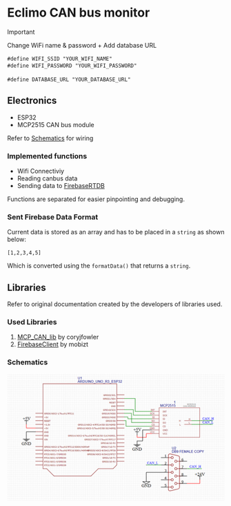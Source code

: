 # Eclimo CAN bus monitor

> [!IMPORTANT]
> Change WiFi name & password + Add database URL
> ```
> #define WIFI_SSID "YOUR_WIFI_NAME"
> #define WIFI_PASSWORD "YOUR_WIFI_PASSWORD"
>
> #define DATABASE_URL "YOUR_DATABASE_URL"
>  ```
> ## Electronics
> - ESP32
> - MCP2515 CAN bus module
> 
>Refer to [Schematics](https://github.com/KhohZongEu/Eclimo-CAN-bus-monitor/tree/main?tab=readme-ov-file#schematics) for wiring

### Implemented functions
- Wifi Connectiviy
- Reading canbus data
- Sending data to [FirebaseRTDB](https://firebase.google.com/products/realtime-database)

Functions are separated for easier pinpointing and debugging. 

### Sent Firebase Data Format
Current data is stored as an array and has to be placed in a `string` as shown below:
```
[1,2,3,4,5]
```
Which is converted using the `formatData()` that returns a `string`.

## Libraries
Refer to original documentation created by the developers of libraries used.

### Used Libraries
1. [MCP_CAN_lib](https://github.com/coryjfowler/MCP_CAN_lib) by coryjfowler
2. [FirebaseClient](https://github.com/mobizt/FirebaseClient) by mobizt

### Schematics
![alt text](image.png)